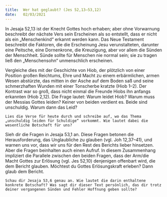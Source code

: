 ```yaml
---
title:  Wer hat geglaubt? (Jes 52,13–53,12)
date:   02/03/2021
---
```


In Jesaja 52,13 ist der Knecht Gottes hoch erhaben; aber ohne Vorwarnung beschreibt der nächste Vers sein Erscheinen als so entstellt, dass er nicht als ein „Menschenkind“ erkannt werden kann. Das Neue Testament beschreibt die Faktoren, die die Erscheinung Jesu verunstalteten, darunter eine Peitsche, eine Dornenkrone, die Kreuzigung, aber vor allem die Sünden der Menschheit. Sünde sollte für Menschen nie normal sein; sie zu tragen ließ den „Menschensohn“ unmenschlich erscheinen.

Vergleiche dies mit der Geschichte von Hiob, der plötzlich von einer Position großen Reichtums, Ehre und Macht zu einem erbärmlichen, armen Wesen abstürzte, das mitten in der Asche auf dem Boden saß und seine schmerzhaften Wunden mit einer Tonscherbe kratzte (Hiob 1–2). Der Kontrast war so groß, dass nicht einmal die Freunde Hiobs ihn anfangs erkannten (Hiob 2,12). Die Frage lautet: Warum leidet Hiob? Warum muss der Messias Gottes leiden? Keiner von beiden verdient es. Beide sind unschuldig. Warum dann das Leid?

`Lies die Verse für heute durch und schreibe auf, wo das Thema „unschuldig leiden für Schuldige“ vorkommt. Wie lautet dabei die wesentliche Botschaft für uns?`

Sieh dir die Fragen in Jesaja 53,1 an. Diese Fragen betonen die Herausforderung, das Unglaubliche zu glauben (vgl. Joh 12,37–41), und warnen uns vor, dass wir uns für den Rest des Berichts lieber hinsetzen. Aber die Fragen beinhalten auch einen Aufruf. In diesem Zusammenhang impliziert die Parallele zwischen den beiden Fragen, dass der Arm/die Macht Gottes zur Erlösung (vgl. Jes 52,10) denjenigen offenbart wird, die dem Bericht glauben. Möchtest du Gottes Erlösungskraft erleben? Dann glaub dem Bericht.

`Schau dir Jesaja 53,6 genau an. Wie lautet die darin enthaltene konkrete Botschaft? Was sagt dir dieser Text persönlich, das dir trotz deiner vergangenen Sünden und Fehler Hoffnung geben sollte?`